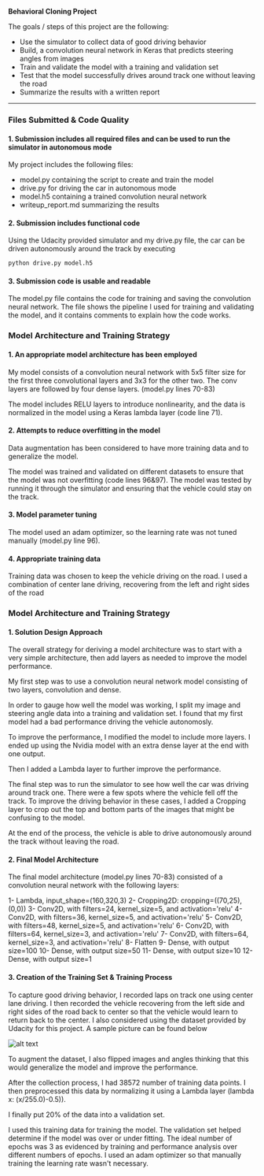 **Behavioral Cloning Project**

The goals / steps of this project are the following:
* Use the simulator to collect data of good driving behavior
* Build, a convolution neural network in Keras that predicts steering angles from images
* Train and validate the model with a training and validation set
* Test that the model successfully drives around track one without leaving the road
* Summarize the results with a written report

[//]: # (Image References)

[image1]: ./u_data/data/IMG/center_2016_12_01_13_31_14_092.jpg "Center_Camera_Image"
---
### Files Submitted & Code Quality

#### 1. Submission includes all required files and can be used to run the simulator in autonomous mode

My project includes the following files:
* model.py containing the script to create and train the model
* drive.py for driving the car in autonomous mode
* model.h5 containing a trained convolution neural network 
* writeup_report.md summarizing the results

#### 2. Submission includes functional code
Using the Udacity provided simulator and my drive.py file, the car can be driven autonomously around the track by executing 
```sh
python drive.py model.h5
```

#### 3. Submission code is usable and readable

The model.py file contains the code for training and saving the convolution neural network. The file shows the pipeline I used for training and validating the model, and it contains comments to explain how the code works.

### Model Architecture and Training Strategy

#### 1. An appropriate model architecture has been employed

My model consists of a convolution neural network with 5x5 filter size for the first three convolutional layers and 3x3 for the other two. The conv layers are followed by four dense layers. (model.py lines 70-83) 

The model includes RELU layers to introduce nonlinearity, and the data is normalized in the model using a Keras lambda layer (code line 71). 

#### 2. Attempts to reduce overfitting in the model

Data augmentation has been considered to have more training data and to generalize the model. 

The model was trained and validated on different datasets to ensure that the model was not overfitting (code lines 96&97). The model was tested by running it through the simulator and ensuring that the vehicle could stay on the track.

#### 3. Model parameter tuning

The model used an adam optimizer, so the learning rate was not tuned manually (model.py line 96).

#### 4. Appropriate training data

Training data was chosen to keep the vehicle driving on the road. I used a combination of center lane driving, recovering from the left and right sides of the road


### Model Architecture and Training Strategy

#### 1. Solution Design Approach

The overall strategy for deriving a model architecture was to start with a very simple architecture, then add layers as needed to improve the model performance.

My first step was to use a convolution neural network model consisting of two layers, convolution and dense.

In order to gauge how well the model was working, I split my image and steering angle data into a training and validation set. I found that my first model had a bad performance driving the vehicle autonomosly. 

To improve the performance, I modified the model to include more layers. I ended up using the Nvidia model with an extra dense layer at the end with one output.

Then I added a Lambda layer to further improve the performance.

The final step was to run the simulator to see how well the car was driving around track one. There were a few spots where the vehicle fell off the track. To improve the driving behavior in these cases, I added a Cropping layer to crop out the top and bottom parts of the images that might be confusing to the model.

At the end of the process, the vehicle is able to drive autonomously around the track without leaving the road.

#### 2. Final Model Architecture

The final model architecture (model.py lines 70-83) consisted of a convolution neural network with the following layers:

1- Lambda, input_shape=(160,320,3)
2- Cropping2D: cropping=((70,25), (0,0))
3- Conv2D, with filters=24, kernel_size=5, and activation='relu'
4- Conv2D, with filters=36, kernel_size=5, and activation='relu'
5- Conv2D, with filters=48, kernel_size=5, and activation='relu'
6- Conv2D, with filters=64, kernel_size=3, and activation='relu'
7- Conv2D, with filters=64, kernel_size=3, and activation='relu'
8- Flatten
9- Dense, with output size=100
10- Dense, with output size=50
11- Dense, with output size=10
12- Dense, with output size=1

#### 3. Creation of the Training Set & Training Process

To capture good driving behavior, I recorded laps on track one using center lane driving. I then recorded the vehicle recovering from the left side and right sides of the road back to center so that the vehicle would learn to return back to the center. I also considered using the dataset provided by Udacity for this project. A sample picture can be found below

![alt text][image1]

To augment the dataset, I also flipped images and angles thinking that this would generalize the model and improve the performance. 

After the collection process, I had 38572 number of training data points. I then preprocessed this data by normalizing it using a Lambda layer (lambda x: (x/255.0)-0.5)).

I finally put 20% of the data into a validation set. 

I used this training data for training the model. The validation set helped determine if the model was over or under fitting. The ideal number of epochs was 3 as evidenced by training and performance analysis over different numbers of epochs. I used an adam optimizer so that manually training the learning rate wasn't necessary.
